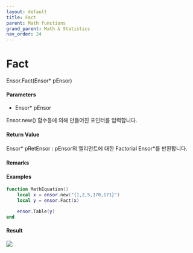 ```yaml
---
layout: default
title: Fact
parent: Math functions
grand_parent: Math & Statistics
nav_order: 24
---
```


# Fact

Ensor.Fact\(Ensor\* pEnsor\)

#### Parameters

* Ensor\* pEnsor

Ensor.new\(\) 함수등에 의해 만들어진 포인터를 입력합니다.

#### Return Value

Ensor\* pRetEnsor : pEnsor의 엘리먼트에 대한 Factorial Ensor\*를 반환합니다.

#### Remarks



#### Examples

```lua
function MathEquation()
	local x = ensor.new("{1,2,5,170,171}")
	local y = ensor.Fact(x)

	ensor.Table(y)
end
```

#### Result

![](/MathAPI/FactResultTable.png)

